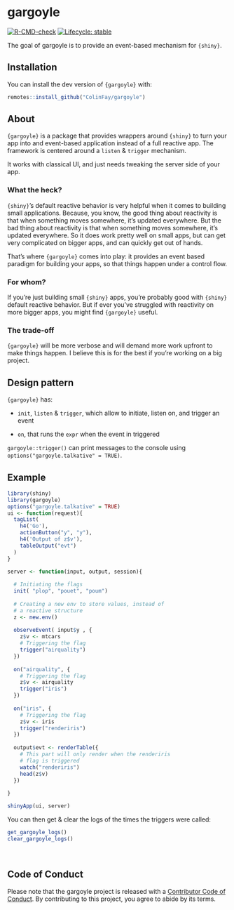 
<!-- README.md is generated from README.Rmd. Please edit that file -->

# gargoyle

<!-- badges: start -->

[![R-CMD-check](https://github.com/ColinFay/gargoyle/workflows/R-CMD-check/badge.svg)](https://github.com/ColinFay/gargoyle/actions)
[![Lifecycle:
stable](https://img.shields.io/badge/lifecycle-stable-brightgreen.svg)](https://lifecycle.r-lib.org/articles/stages.html#stable/)
<!-- badges: end -->

The goal of gargoyle is to provide an event-based mechanism for
`{shiny}`.

## Installation

You can install the dev version of `{gargoyle}` with:

``` r
remotes::install_github("ColinFay/gargoyle")
```

## About

`{gargoyle}` is a package that provides wrappers around `{shiny}` to
turn your app into and event-based application instead of a full
reactive app. The framework is centered around a `listen` & `trigger`
mechanism.

It works with classical UI, and just needs tweaking the server side of
your app.

### What the heck?

`{shiny}`’s default reactive behavior is very helpful when it comes to
building small applications. Because, you know, the good thing about
reactivity is that when something moves somewhere, it’s updated
everywhere. But the bad thing about reactivity is that when something
moves somewhere, it’s updated everywhere. So it does work pretty well on
small apps, but can get very complicated on bigger apps, and can quickly
get out of hands.

That’s where `{gargoyle}` comes into play: it provides an event based
paradigm for building your apps, so that things happen under a control
flow.

### For whom?

If you’re just building small `{shiny}` apps, you’re probably good with
`{shiny}` default reactive behavior. But if ever you’ve struggled with
reactivity on more bigger apps, you might find `{gargoyle}` useful.

### The trade-off

`{gargoyle}` will be more verbose and will demand more work upfront to
make things happen. I believe this is for the best if you’re working on
a big project.

## Design pattern

`{gargoyle}` has:

  - `init`, `listen` & `trigger`, which allow to initiate, listen on,
    and trigger an event

  - `on`, that runs the `expr` when the event in triggered

`gargoyle::trigger()` can print messages to the console using
`options("gargoyle.talkative" = TRUE)`.

## Example

``` r
library(shiny)
library(gargoyle)
options("gargoyle.talkative" = TRUE)
ui <- function(request){
  tagList(
    h4('Go'),
    actionButton("y", "y"),
    h4('Output of z$v'),
    tableOutput("evt")
  )
}

server <- function(input, output, session){
  
  # Initiating the flags
  init( "plop", "pouet", "poum")
  
  # Creating a new env to store values, instead of
  # a reactive structure
  z <- new.env()
  
  observeEvent( input$y , {
    z$v <- mtcars
    # Triggering the flag
    trigger("airquality")
  })
  
  on("airquality", {
    # Triggering the flag
    z$v <- airquality
    trigger("iris")
  })
  
  on("iris", {
    # Triggering the flag
    z$v <- iris
    trigger("renderiris")
  })
  
  output$evt <- renderTable({
    # This part will only render when the renderiris
    # flag is triggered
    watch("renderiris")
    head(z$v) 
  })
  
}

shinyApp(ui, server)
```

You can then get & clear the logs of the times the triggers were called:

``` r
get_gargoyle_logs()
clear_gargoyle_logs()
```

<br>

## Code of Conduct

Please note that the gargoyle project is released with a [Contributor
Code of
Conduct](https://www.contributor-covenant.org/version/2/0/code_of_conduct/).
By contributing to this project, you agree to abide by its terms.
